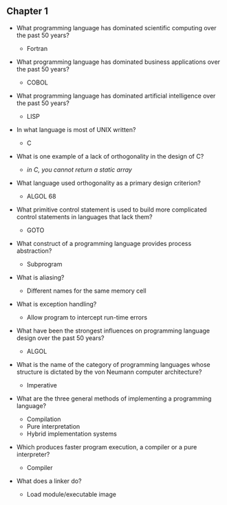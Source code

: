 ## Chapter 1
- What programming language has dominated scientific computing over the past 50 years? 
    - Fortran

- What programming language has dominated business applications over the past 50 years?
    - COBOL

- What programming language has dominated artificial intelligence over the past 50 years? 
    - LISP

- In what language is most of UNIX written? 
    - C

- What is one example of a lack of orthogonality in the design of C?
    - *in C, you cannot return a static array*

- What language used orthogonality as a primary design criterion? 
    - ALGOL 68

- What primitive control statement is used to build more complicated control statements in languages that lack them?
    - GOTO

- What construct of a programming language provides process abstraction?
    - Subprogram

- What is aliasing? 
    - Different names for the same memory cell

- What is exception handling? 
    - Allow program to intercept run-time errors

- What have been the strongest influences on programming language design over the past 50 years? 
    - ALGOL

- What is the name of the category of programming languages whose structure is dictated by the von Neumann computer architecture? 
    - Imperative 

- What are the three general methods of implementing a programming language?
    - Compilation
    - Pure interpretation
    - Hybrid implementation systems

- Which produces faster program execution, a compiler or a pure interpreter? 
    - Compiler

- What does a linker do? 
    - Load module/executable image
